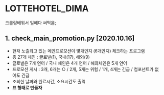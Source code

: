 
# LOTTEHOTEL_DIMA
크롤링배워서 일에다 써먹음;


## 1. check_main_promotion.py [2020.10.16]
- 현재 노출되고 있는 메인프로모션이 몇개인지 (6개인지) 체크하는 프로그램
- 총 27개 체인 : 글로벌(1), 국내(17), 해외(9)
- 글로벌은 7개 언어 / 국내 체인은 4개 언어 / 해외체인은 5개 언어 
- 프로모션 게시 : 3개, 6개는 ○ / 2개, 5개는 위험 / 1개, 4개는 긴급 / 컴포넌트가 없어도 긴급
- 조회한 날짜와 완료시간, 소요시간도 출력
- **표 형태로 만들자**
